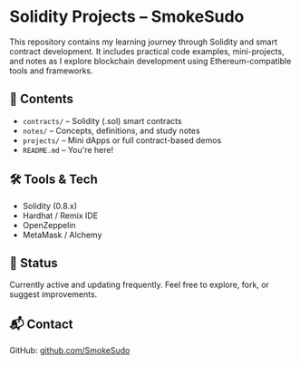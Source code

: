 # Solidity Projects – SmokeSudo

This repository contains my learning journey through Solidity and smart contract development. It includes practical code examples, mini-projects, and notes as I explore blockchain development using Ethereum-compatible tools and frameworks.

## 📂 Contents

- `contracts/` – Solidity (.sol) smart contracts
- `notes/` – Concepts, definitions, and study notes
- `projects/` – Mini dApps or full contract-based demos
- `README.md` – You're here!

## 🛠 Tools & Tech

- Solidity (0.8.x)
- Hardhat / Remix IDE
- OpenZeppelin
- MetaMask / Alchemy

## 🔗 Status

Currently active and updating frequently. Feel free to explore, fork, or suggest improvements.

## 📬 Contact

GitHub: [github.com/SmokeSudo](https://github.com/SmokeSudo)
